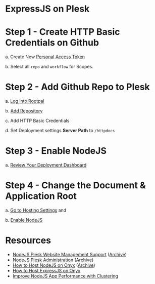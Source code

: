 # ExpressJS on Plesk

# Step 1 - Create HTTP Basic Credentials on Github

a. Create New [Personal Access Token](https://github.com/settings/tokens/new)

b. Select all ```repo``` and ```workflow``` for Scopes.

# Step 2 - Add Github Repo to Plesk

a. [Log into Rootpal](https://web-wamp.rootpal.com/)

b. [Add Repository](https://web-wamp.rootpal.com/modules/git/index.php/domain/repositories)

c. Add HTTP Basic Credentials

d. Set Deployment settings **Server Path** to ```/httpdocs```

# Step 3 - Enable NodeJS

a. [Review Your Deployment Dashboard](https://web-wamp.rootpal.com:8443/modules/git/index.php/domain/repositories/)

# Step 4 - Change the Document & Application Root

a. [Go to Hosting Settings](https://web-wamp.rootpal.com/smb/web/settings/id/) and

b. [Enable NodeJS](https://web-wamp.rootpal.com/modules/nodejs/index.php/domain/index)


# Resources

* [NodeJS Plesk Website Management Support](https://docs.plesk.com/en-US/obsidian/administrator-guide/website-management/nodejs-support.76652/) ([Archive](https://archive.ph/lh2po))
* [NodeJS Plesk Administration](https://docs.plesk.com/en-US/obsidian/administrator-guide/plesk-administration/using-nodejs.76658/) ([Archive](https://archive.ph/v1nAG))
* [How to Host NodeJS on Onyx](https://www.plesk.com/blog/product-technology/node-js-plesk-onyx/) ([Archive](https://archive.ph/uYIzZ))
* [How to Host ExpressJS on Onyx](https://github.com/plesk/node-express)
* [Improve NodeJS App Performance with Clustering](https://blog.appsignal.com/2021/02/03/improving-node-application-performance-with-clustering.html)